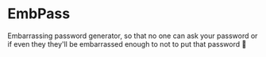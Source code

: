 # EmbPass
Embarrassing password generator, so that no one can ask your password or if even they they'll be embarrassed enough to not to put that password 🙂
